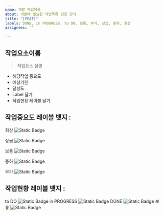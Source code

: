 ```yaml
---
name: 개발 작업목록
about: 개발에 필요한 작업목록 전용 양식
title: "[FEAT]"
labels: DONE, in PROGRESS, to DO, 보통, 부가, 상급, 중하, 최상
assignees: ''

---
```


## 작업요소이름
> 작업요소 설명
- 해당작업 중요도
- 예상기한
- 달성도
- Label 달기
- 작업현황 레이블 달기




 ## 작업중요도 레이블 뱃지 :
 최상
![Static Badge](https://img.shields.io/badge/-%EC%B5%9C%EC%83%81-brightgreen?style=flat-square&color=%23E10000)

 상급
![Static Badge](https://img.shields.io/badge/-%EC%83%81%EA%B8%89-brightgreen?style=flat-square&color=%23E87814)


 보통
![Static Badge](https://img.shields.io/badge/-%EB%B3%B4%ED%86%B5-brightgreen?style=flat-square&color=%233C763D)


 중하
![Static Badge](https://img.shields.io/badge/-%EC%A4%91%ED%95%98-brightgreen?style=flat-square&color=%23177BCB)


 부가
![Static Badge](https://img.shields.io/badge/-%EB%B6%80%EA%B0%80-brightgreen?style=flat-square&color=%235D24C8)



 
## 작업현황 레이블 뱃지 : 
to DO
![Static Badge](https://img.shields.io/badge/-to%20DO-brightgreen?style=flat&color=%23F9FFAE)
in PROGRESS
![Static Badge](https://img.shields.io/badge/-in%20PROGRESS-brightgreen?style=flat&color=%2386FFE0)
DONE
![Static Badge](https://img.shields.io/badge/-DONE-brightgreen?style=flat&color=%2370FF00)
보류
![Static Badge](https://img.shields.io/badge/-%EB%B3%B4%EB%A5%98-brightgreen?style=flat&color=%23DDDDDD)
